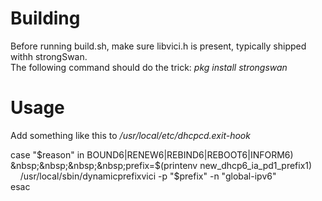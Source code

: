 # Building
Before running build.sh, make sure libvici.h is present, typically shipped withh strongSwan.<br/>
The following command should do the trick: *pkg install strongswan*


# Usage
Add something like this to */usr/local/etc/dhcpcd.exit-hook*

case "$reason" in  
BOUND6|RENEW6|REBIND6|REBOOT6|INFORM6)  
&nbsp;&nbsp;&nbsp;&nbsp;prefix=$(printenv new_dhcp6_ia_pd1_prefix1)<br/>
&nbsp;&nbsp;&nbsp;&nbsp;/usr/local/sbin/dynamicprefixvici -p "$prefix" -n "global-ipv6"  
esac
